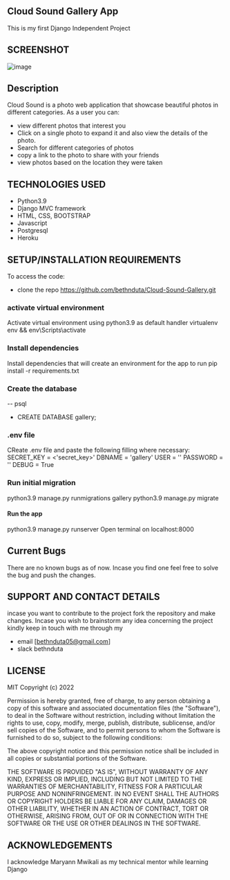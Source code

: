 ## Cloud Sound Gallery App
This is my first Django Independent Project

## SCREENSHOT
![image](https://user-images.githubusercontent.com/85553801/170823580-d7dc4396-29bb-473d-8c4f-789ab65e6267.png)

## Description
Cloud Sound is a photo web application that showcase beautiful photos in different categories.
As a user you can:
* view different photos that interest you
* Click on a single photo to expand it and also view the details of the photo.
* Search for different categories of photos
* copy a link to the photo to share with your friends
* view photos based on the location they were taken

## TECHNOLOGIES USED
* Python3.9
* Django MVC framework
* HTML, CSS, BOOTSTRAP
* Javascript
* Postgresql
* Heroku

## SETUP/INSTALLATION REQUIREMENTS
To access the code:
* clone the repo https://github.com/bethnduta/Cloud-Sound-Gallery.git
### activate virtual environment
Activate virtual environment using python3.9 as default handler virtualenv env && env\Scripts\activate
### Install dependencies
Install dependencies that will create an environment for the app to run pip install -r requirements.txt
### Create the database
-- psql
- CREATE DATABASE gallery;

### .env file
CReate .env file and paste the following filling where necessary:
SECRET_KEY = <'secret_key>'
DBNAME = 'gallery'
USER = '<Username>'
PASSWORD = '<password>'
DEBUG = True
### Run initial migration
python3.9 manage.py runmigrations gallery
python3.9 manage.py migrate
#### Run the app
python3.9 manage.py runserver
Open terminal on localhost:8000

## Current Bugs
There are no known bugs as of now. Incase you find one feel free to solve the bug and push the changes.

## SUPPORT AND CONTACT DETAILS
incase you want to contribute to the project fork the repository and make changes. Incase you wish to brainstorm any idea concerning the project kindly keep in touch with me through my 
* email [bethnduta05@gmail.com]
* slack bethnduta

## LICENSE
MIT Copyright (c) 2022
 
 Permission is hereby granted, free of charge, to any person obtaining a copy of this software and associated documentation files (the "Software"), to deal in the Software without restriction, including without limitation the rights to use, copy, modify, merge, publish, distribute, sublicense, and/or sell copies of the Software, and to permit persons to whom the Software is furnished to do so, subject to the following conditions:

The above copyright notice and this permission notice shall be included in all copies or substantial portions of the Software.

THE SOFTWARE IS PROVIDED "AS IS", WITHOUT WARRANTY OF ANY KIND, EXPRESS OR IMPLIED, INCLUDING BUT NOT LIMITED TO THE WARRANTIES OF MERCHANTABILITY, FITNESS FOR A PARTICULAR PURPOSE AND NONINFRINGEMENT. IN NO EVENT SHALL THE AUTHORS OR COPYRIGHT HOLDERS BE LIABLE FOR ANY CLAIM, DAMAGES OR OTHER LIABILITY, WHETHER IN AN ACTION OF CONTRACT, TORT OR OTHERWISE, ARISING FROM, OUT OF OR IN CONNECTION WITH THE SOFTWARE OR THE USE OR OTHER DEALINGS IN THE SOFTWARE.
 
 ## ACKNOWLEDGEMENTS
 I acknowledge Maryann Mwikali as my technical mentor while learning Django
